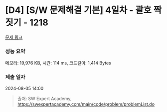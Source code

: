 # [D4] [S/W 문제해결 기본] 4일차 - 괄호 짝짓기 - 1218 

[문제 링크](https://swexpertacademy.com/main/code/problem/problemDetail.do?contestProbId=AV14eWb6AAkCFAYD) 

### 성능 요약

메모리: 19,976 KB, 시간: 114 ms, 코드길이: 1,414 Bytes

### 제출 일자

2024-08-05 14:00



> 출처: SW Expert Academy, https://swexpertacademy.com/main/code/problem/problemList.do
